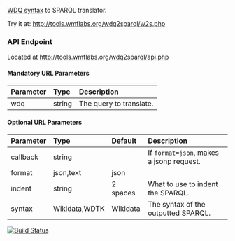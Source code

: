 [WDQ syntax](https://wdq.wmflabs.org/api_documentation.html) to SPARQL translator.

Try it at: http://tools.wmflabs.org/wdq2sparql/w2s.php

### API Endpoint

Located at http://tools.wmflabs.org/wdq2sparql/api.php

#### Mandatory URL Parameters
| Parameter | Type   | Description             |
| :-------- | :----- | :----------             |
| wdq       | string | The query to translate. |

#### Optional URL Parameters
| Parameter  | Type          | Default  | Description |
| :--------- | :------------ | :------- | :---------- |
| callback   | string        |          | If `format=json`, makes a jsonp request. |
| format     | json,text     | json     |  |
| indent     | string        | 2 spaces | What to use to indent the SPARQL. |
| syntax     | Wikidata,WDTK | Wikidata | The syntax of the outputted SPARQL. |

[![Build Status](https://travis-ci.org/smalyshev/wdq2sparql.svg?branch=master)](https://travis-ci.org/smalyshev/wdq2sparql)
